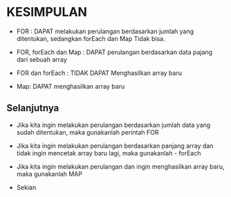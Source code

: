 # KESIMPULAN

- FOR :  DAPAT  melakukan perulangan berdasarkan jumlah yang ditentukan, sedangkan forEach dan Map Tidak bisa.

- FOR,  forEach dan Map : DAPAT perulangan berdasarkan data pajang dari sebuah array

- FOR dan forEach : TIDAK DAPAT Menghasilkan array baru

- Map: DAPAT menghasilkan array baru

## Selanjutnya

- Jika kita ingin melakukan perulangan berdasarkan jumlah data yang sudah ditentukan, maka gunakanlah perintah FOR

- Jika kita ingin melakukan perulangan berdasarkan panjang array dan tidak ingin mencetak array baru lagi, maka gunakanlah - forEach

- Jika kita ingin melakukan perulangan dan ingin menghasilkan array baru, maka gunakanlah MAP

- Sekian
